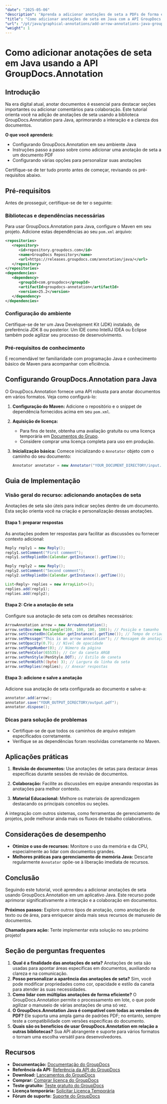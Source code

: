 ```yaml
---
"date": "2025-05-06"
"description": "Aprenda a adicionar anotações de seta a PDFs de forma eficiente usando a biblioteca GroupDocs.Annotation para Java. Aprimore a clareza e a colaboração em documentos."
"title": "Como adicionar anotações de seta em Java com a API GroupDocs.Annotation"
"url": "/pt/java/graphical-annotations/add-arrow-annotations-java-groupdocs/"
"weight": 1
---
```


# Como adicionar anotações de seta em Java usando a API GroupDocs.Annotation

## Introdução

Na era digital atual, anotar documentos é essencial para destacar seções importantes ou adicionar comentários para colaboração. Este tutorial orienta você na adição de anotações de seta usando a biblioteca GroupDocs.Annotation para Java, aprimorando a interação e a clareza dos documentos.

**O que você aprenderá:**
- Configurando GroupDocs.Annotation em seu ambiente Java
- Instruções passo a passo sobre como adicionar uma anotação de seta a um documento PDF
- Configurando várias opções para personalizar suas anotações

Certifique-se de ter tudo pronto antes de começar, revisando os pré-requisitos abaixo.

## Pré-requisitos

Antes de prosseguir, certifique-se de ter o seguinte:

### Bibliotecas e dependências necessárias
Para usar GroupDocs.Annotation para Java, configure o Maven em seu projeto. Adicione estas dependências ao seu `pom.xml` arquivo:

```xml
<repositories>
   <repository>
      <id>repository.groupdocs.com</id>
      <name>GroupDocs Repository</name>
      <url>https://releases.groupdocs.com/annotation/java/</url>
   </repository>
</repositories>
<dependencies>
   <dependency>
      <groupId>com.groupdocs</groupId>
      <artifactId>groupdocs-annotation</artifactId>
      <version>25.2</version>
   </dependency>
</dependencies>
```

### Configuração do ambiente
Certifique-se de ter um Java Development Kit (JDK) instalado, de preferência JDK 8 ou posterior. Um IDE como IntelliJ IDEA ou Eclipse também pode agilizar seu processo de desenvolvimento.

### Pré-requisitos de conhecimento
É recomendável ter familiaridade com programação Java e conhecimento básico de Maven para acompanhar com eficiência.

## Configurando GroupDocs.Annotation para Java

O GroupDocs.Annotation fornece uma API robusta para anotar documentos em vários formatos. Veja como configurá-lo:

1. **Configuração do Maven:**
   Adicione o repositório e o snippet de dependência fornecidos acima em seu `pom.xml`.

2. **Aquisição de licença:**
   - Para fins de teste, obtenha uma avaliação gratuita ou uma licença temporária em [Documentos do Grupo](https://purchase.groupdocs.com/temporary-license/).
   - Considere comprar uma licença completa para uso em produção.

3. **Inicialização básica:**
   Comece inicializando o `Annotator` objeto com o caminho do seu documento:

   ```java
   Annotator annotator = new Annotator("YOUR_DOCUMENT_DIRECTORY/input.pdf");
   ```

## Guia de Implementação

### Visão geral do recurso: adicionando anotações de seta
Anotações de seta são úteis para indicar seções dentro de um documento. Esta seção orienta você na criação e personalização dessas anotações.

#### Etapa 1: preparar respostas 
As anotações podem ter respostas para facilitar as discussões ou fornecer contexto adicional:

```java
Reply reply1 = new Reply();
reply1.setComment("First comment");
reply1.setRepliedOn(Calendar.getInstance().getTime());

Reply reply2 = new Reply();
reply2.setComment("Second comment");
reply2.setRepliedOn(Calendar.getInstance().getTime());

List<Reply> replies = new ArrayList<>();
replies.add(reply1);
replies.add(reply2);
```

#### Etapa 2: Crie a anotação de seta 
Configure sua anotação de seta com os detalhes necessários:

```java
ArrowAnnotation arrow = new ArrowAnnotation();
arrow.setBox(new Rectangle(100, 100, 100, 100)); // Posição e tamanho
arrow.setCreatedOn(Calendar.getInstance().getTime()); // Tempo de criação
arrow.setMessage("This is an arrow annotation"); // Mensagem de anotação
arrow.setOpacity(0.7); // Nível de opacidade
arrow.setPageNumber(0); // Número da página
arrow.setPenColor(65535); // Cor da caneta ARGB
arrow.setPenStyle(PenStyle.DOT); // Estilo de caneta
arrow.setPenWidth((byte) 3); // Largura da linha da seta
arrow.setReplies(replies); // Anexar respostas
```

#### Etapa 3: adicione e salve a anotação 
Adicione sua anotação de seta configurada ao documento e salve-a:

```java
annotator.add(arrow);
annotator.save("YOUR_OUTPUT_DIRECTORY/output.pdf");
annotator.dispose();
```

### Dicas para solução de problemas
- Certifique-se de que todos os caminhos de arquivo estejam especificados corretamente.
- Verifique se as dependências foram resolvidas corretamente no Maven.

## Aplicações práticas

1. **Revisão de documentos:**
   Use anotações de setas para destacar áreas específicas durante sessões de revisão de documentos.
   
2. **Colaboração:**
   Facilite as discussões em equipe anexando respostas às anotações para melhor contexto.
3. **Material Educacional:**
   Melhore os materiais de aprendizagem destacando os principais conceitos ou seções.

A integração com outros sistemas, como ferramentas de gerenciamento de projetos, pode melhorar ainda mais os fluxos de trabalho colaborativos.

## Considerações de desempenho
- **Otimize o uso de recursos:** Monitore o uso da memória e da CPU, especialmente ao lidar com documentos grandes.
- **Melhores práticas para gerenciamento de memória Java:** Descarte regularmente `Annotator` opõe-se à liberação imediata de recursos.

## Conclusão
Seguindo este tutorial, você aprendeu a adicionar anotações de seta usando GroupDocs.Annotation em um aplicativo Java. Este recurso pode aprimorar significativamente a interação e a colaboração em documentos.

**Próximos passos:**
Explore outros tipos de anotação, como anotações de texto ou de área, para enriquecer ainda mais seus recursos de manuseio de documentos.

**Chamada para ação:** Tente implementar esta solução no seu próximo projeto!

## Seção de perguntas frequentes

1. **Qual é a finalidade das anotações de seta?**
   Anotações de seta são usadas para apontar áreas específicas em documentos, auxiliando na clareza e na comunicação.
2. **Posso personalizar a aparência das anotações de seta?**
   Sim, você pode modificar propriedades como cor, opacidade e estilo da caneta para atender às suas necessidades.
3. **Como lidar com múltiplas anotações de forma eficiente?**
   O GroupDocs.Annotation permite o processamento em lote, o que pode agilizar o manuseio de várias anotações de uma só vez.
4. **O GroupDocs.Annotation Java é compatível com todas as versões de PDF?**
   Ele suporta uma ampla gama de padrões PDF; no entanto, sempre teste a compatibilidade com versões específicas do documento.
5. **Quais são os benefícios de usar GroupDocs.Annotation em relação a outras bibliotecas?**
   Sua API abrangente e suporte para vários formatos o tornam uma escolha versátil para desenvolvedores.

## Recursos
- **Documentação:** [Documentação do GroupDocs](https://docs.groupdocs.com/annotation/java/)
- **Referência da API:** [Referência da API do GroupDocs](https://reference.groupdocs.com/annotation/java/)
- **Download:** [Lançamentos do GroupDocs](https://releases.groupdocs.com/annotation/java/)
- **Comprar:** [Comprar licença do GroupDocs](https://purchase.groupdocs.com/buy)
- **Teste gratuito:** [Teste gratuito do GroupDocs](https://releases.groupdocs.com/annotation/java/)
- **Licença temporária:** [Solicitar Licença Temporária](https://purchase.groupdocs.com/temporary-license/)
- **Fórum de suporte:** [Suporte do GroupDocs](https://forum.groupdocs.com/c/annotation/)